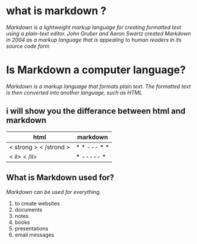 # what is markdown ?
 *Markdown is a lightweight markup language for creating formatted text using a plain-text editor. John Gruber and Aaron Swartz created Markdown in 2004 as a markup language that is appealing to human readers in its source code form*
 # Is Markdown a computer language?
*Markdown is a markup language that formats plain text. The formatted text is then converted into another language, such as HTML*
## i will show you the differance between html and markdown 
html |  markdown
------------ | -------------
< strong > < /strond > |* * *---* * *
< il> < /il> | * *-----* *

## What is Markdown used for?
*Markdown can be used for everything*.
 1.  to create websites
 2.  documents
 3.  notes
 4. books
 5. presentations
 6.  email messages



